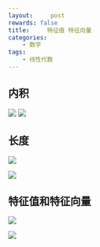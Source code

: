 ```yaml
---
layout:     post
rewards: false
title:     特征值 特征向量
categories:
    - 数学
tags:
    - 线性代数
---
```


## 内积
![](https://tva1.sinaimg.cn/large/006tNbRwgy1fudr575v8nj30na0au74e.jpg)
![](https://tva2.sinaimg.cn/large/006tNbRwgy1fudr5ou58dj309601m742.jpg)
## 长度
![](https://tva1.sinaimg.cn/large/006tNbRwgy1fudr5s7tz7j30nw06ajri.jpg)

![](https://tva3.sinaimg.cn/large/006tNbRwgy1fudr5y3r39j30vq09qdg4.jpg)
## 特征值和特征向量
![](https://tva3.sinaimg.cn/large/006tNbRwgy1fudr62x92ej30x20iit9p.jpg)

![](https://tva2.sinaimg.cn/large/006tNbRwgy1fudr67cgbvj30tva0v60ub.jpg)